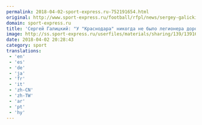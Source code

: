 ```yaml
---
permalink: 2018-04-02-sport-express.ru-752191654.html
original: http://www.sport-express.ru/football/rfpl/news/sergey-galickiy-u-krasnodara-nikogda-ne-bylo-legionera-dorozhe-semi-millionov-1391644/
domain: sport-express.ru
title: 'Сергей Галицкий: "У "Краснодара" никогда не было легионера дороже семи миллионов"'
image: http://ss.sport-express.ru/userfiles/materials/sharing/139/1391644.jpg
date: 2018-04-02 20:28:43
category: sport
translations: 
 - 'en'
 - 'es'
 - 'de'
 - 'ja'
 - 'fr'
 - 'it'
 - 'zh-CN'
 - 'zh-TW'
 - 'ar'
 - 'pt'
 - 'hy'
---
```


